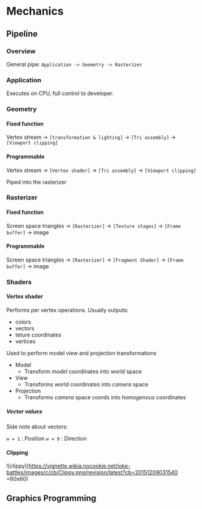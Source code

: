# Mechanics

## Pipeline

### Overview

General pipe:
`Application -> Geometry -> Rasterizer`

### Application
Executes on CPU, full control to developer.

### Geometry
#### Fixed function
Vertex stream -> `[transformation & lighting]` -> `[Tri assembly]` -> `[Viewport clipping]`

#### Programmable
Vertex stream -> `[Vertex shader]` -> `[Tri assembly]` -> `[Viewport clipping]`

Piped into the rasterizer

### Rasterizer
#### Fixed function
Screen space triangles -> `[Rasterizer]` -> `[Texture stages]` -> `[Frame buffer]` -> image

#### Programmable
Screen space triangles -> `[Rasterizer]` -> `[Fragment Shader]` -> `[Frame buffer]` -> image

### Shaders
#### Vertex shader
Performs per vertex operations.
Usually outputs:
- colors
- vectors
- teture coordinates
- vertices

Used to perform model view and projection transformations

- Model
    - Transform *model* coordinates into *world* space
- View
    - Transforms *world* coordinates into *camera* space
- Projection
    - Transforms *camera* space coords into *homogenous* coordinates

##### Vector values
Side note about vectors:

`w = 1` : Position
`w = 0` : Direction


#### Clipping 
![clippy](https://vignette.wikia.nocookie.net/joke-battles/images/c/cb/Clippy.png/revision/latest?cb=20151209031540 =60x60)





## Graphics Programming
